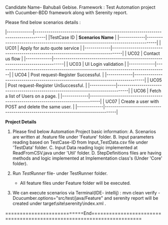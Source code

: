   
Candidate Name- Bahubali Gebise.
Framework : Test Automation project with Cucumber-BDD framework along with Serenity report.
  
Please find below scenarios details :
  
  |-------------|-----------------------------------------------------------------------------------|
  |TestCase ID  |                           **Scenarios Name**                                      |
  |-------------|-----------------------------------------------------------------------------------|
  |   UC01      |              Apply for auto quote service                                         |
  |-------------|-----------------------------------------------------------------------------------|
  |   UC02      |              Contact us flow                                                      |
  |-------------|-----------------------------------------------------------------------------------|
  |   UC03      |              UI Login validation                                                  |
  |-------------|-----------------------------------------------------------------------------------|
  |   UC04      |              Post request-Register Successful.                                    |
  |-------------|-----------------------------------------------------------------------------------|
  |   UC05      |              Post request-Register UnSuccessful.                                  |
  |-------------|-----------------------------------------------------------------------------------|
  |   UC06      |              Fetch a list of Users on a page.                                     |
  |-------------|-----------------------------------------------------------------------------------|
  |   UC07      |              Create a user with POST and delete the same user.                                     |
  |-------------|-----------------------------------------------------------------------------------|
  
 
**Project Details**

 1. Please find below Automation Project basic information:
      A. Scenarios are written at .feature file under 'Feature' folder.
      B. Input parameters reading based on TestCase-ID from Input_TestData.csv file under 'TestData' folder.
      C. Input Data reading logic implemented at ReadFromCSV.java under 'Util' folder.
      D. StepDefinitions files are having methods and logic implemented at Implementation class's (Under 'Core' folder).
    
 2. Run _TestRunner_ file- under TestRunner folder.
    - All feature files under Feature folder will be executed. 
     
 3. We can execute scenarios via Terminal(IDE- intellij) :
    mvn clean verify -Dcucumber.options="src/test/java/Feature"
    and serenity report will be created under target\site\serenity\index.xml .

===========================End=======================================================================